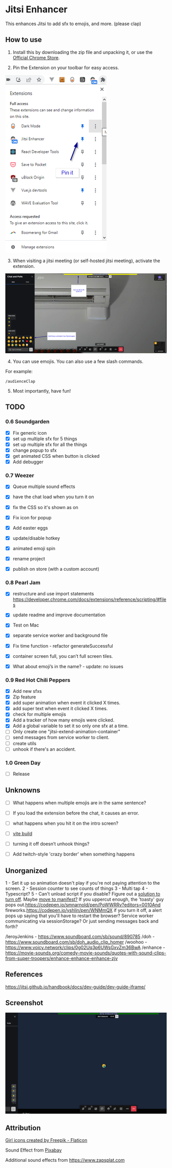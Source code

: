 # Jitsi Enhancer

This enhances Jitsi to add sfx to emojis, and more. (please clap)

## How to use

1. Install this by downloading the zip file and unpacking it, or use the [Official Chrome Store](https://chrome.google.com/webstore/detail/jitsi-enhancer/dmgjnkmnphhfphojhcmhmomkmfbpbdbj). 

2. Pin the Extension on your toolbar for easy access.

![](./images/readme-pin-it.png)

3. When visiting a jitsi meeting (or self-hosted jitsi meeting), activate the extension.

![](./images/readme-activate.png)

4. You can use emojis. You can also use a few slash commands.

For example:
```
/audienceClap
```

5. Most importantly, have fun!

## TODO 

### 0.6 Soundgarden

- [x] Fix generic icon
- [x] set up multiple sfx for 5 things
- [x] set up multiple sfx for all the things
- [x] change popup to sfx
- [x] get animated CSS when button is clicked
- [x] Add debugger

### 0.7 Weezer
- [x] Queue multiple sound effects
- [x] have the chat load when you turn it on
- [x] fix the CSS so it's shown as on
- [x] Fix icon for popup
- [x] Add easter eggs
- [x] update/disable hotkey
- [x] animated emoji spin
- [x] rename project
- [x] publish on store (with a custom account)


### 0.8 Pearl Jam
- [x] restructure and use import statements https://developer.chrome.com/docs/extensions/reference/scripting/#files
- [x] update readme and improve documentation
- [x] Test on Mac
- [x] separate service worker and background file
- [x] Fix time function - refactor generateSuccessful
- [x] container screen full, you can’t full screen tiles.
- [x] What about emoji’s in the name? - update: no issues


### 0.9 Red Hot Chili Peppers
- [x] Add new sfxs
- [x] Zip feature
- [x] add super animation when event it clicked X times.
- [x] add super text when event it clicked X times.
- [x] check for multiple emojis
- [x] Add a tracker of how many emojis were clicked.
- [x] Add a global variable to set it so only one sfx at a time.
- [ ] Only create one "jitsi-extend-animation-container"
- [ ] send messages from service worker to client.
- [ ] create utils
- [ ] unhook if there's an accident. 

### 1.0 Green Day
- [ ] Release

## Unknowns
- [ ] What happens when multiple emojis are in the same sentence?
- [ ] If you load the extension before the chat, it causes an error. 
- [ ] what happens when you hit it on the intro screen?

- [ ] [vite build](https://github.com/StarkShang/vite-plugin-chrome-extension)
- [ ] turning it off doesn’t unhook things?
- [ ] Add twitch-style 'crazy border' when something happens

## Unorganized
1 - Set it up so animation doesn't play if you're not paying attention to the screen.
2 - Session counter to see counts of things
3 - Multi tap
4 - Typescript?
5 - Can't unload script if you disable? Figure out a [solution to turn off](https://stackoverflow.com/questions/18477910/chrome-extension-how-to-remove-content-script-after-injection). Maybe [move to manifest?](https://github.com/fregante/webext-dynamic-content-scripts/blob/main/how-to-add-github-enterprise-support-to-web-extensions.md)
If you uppercut enough, the 'toasty' guy pops out.https://codepen.io/smnarnold/pen/PoWWRRv?editors=0010And fireworks.https://codepen.io/yshlin/pen/WNMmQX
if you turn it off, a alert pops up saying that you'll have to restart the browser?
Service worker communicating via sessionStorage? Or just sending messages back and forth?

/leroyJenkins - https://www.soundboard.com/sb/sound/890785
/doh - https://www.soundboard.com/sb/doh_audio_clip_homer
/woohoo - https://www.voicy.network/clips/0g02Uq3p6UWsGxvZm36BwA
/enhance - https://movie-sounds.org/comedy-movie-sounds/quotes-with-sound-clips-from-super-troopers/enhance-enhance-enhance-zjv


## References
https://jitsi.github.io/handbook/docs/dev-guide/dev-guide-iframe/

     
## Screenshot
![screenshot](./images/screenshot.png)


## Attribution

<a href="https://www.flaticon.com/free-icons/girl" title="girl icons">Girl icons created by Freepik - Flaticon</a>

Sound Effect from <a href="https://pixabay.com/sound-effects/?utm_source=link-attribution&amp;utm_medium=referral&amp;utm_campaign=music&amp;utm_content=6185">Pixabay</a>

Additional sound effects from https://www.zapsplat.com